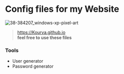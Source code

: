# Config files for my Website
![38-384207_windows-xp-pixel-art](https://user-images.githubusercontent.com/118578799/210282262-d70ee9f4-c39d-4f73-b94f-ad737c11e88c.jpg)

> https://Kourva.github.io                                
> **feel free to use these files**

### Tools
+ User generator
+ Password generator

